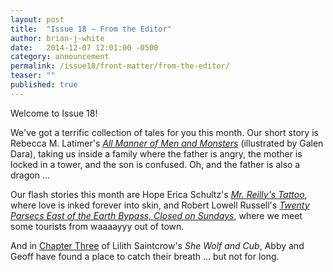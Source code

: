 ```yaml
---
layout: post
title:  "Issue 18 — From the Editor"
author: brian-j-white
date:   2014-12-07 12:01:00 -0500
category: announcement
permalink: /issue18/front-matter/from-the-editor/
teaser: ""
published: true
---
```


Welcome to Issue 18!

We've got a terrific collection of tales for you this month. Our short story is Rebecca M. Latimer's [_All Manner of Men and Monsters_](/issue18/chapter/all-manner-of-men-and-monsters/) (illustrated by Galen Dara), taking us inside a family where the father is angry, the mother is locked in a tower, and the son is confused. Oh, and the father is also a dragon …

Our flash stories this month are Hope Erica Schultz's [_Mr. Reilly's Tattoo_](/issue18/chapter/mr-reillys-tattoo/), where love is inked forever into skin, and Robert Lowell Russell's [_Twenty Parsecs East of the Earth Bypass, Closed on Sundays_](/issue18/chapter/twenty-parsecs-east-of-the-earth-bypass-closed-on-sundays/), where we meet some tourists from waaaayyy out of town.

And in [Chapter Three](/issue18/chapter/she-wolf-and-cub-chapter-three/) of Lilith Saintcrow's _She Wolf and Cub_, Abby and Geoff have found a place to catch their breath … but not for long.
